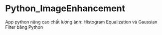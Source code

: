 # Python_ImageEnhancement
App python nâng cao chất lượng ảnh: Histogram Equalization và Gaussian Filter bằng Python
